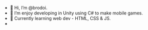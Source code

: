 - 👋 Hi, I’m @brodoi.
- 👀 I’m enjoy developing in Unity using C# to make mobile games.
- 🌱 Currently learning web dev - HTML, CSS & JS.
- 



<!---
brodoi/brodoi is a ✨ special ✨ repository because its `README.md` (this file) appears on your GitHub profile.
You can click the Preview link to take a look at your changes.
--->
